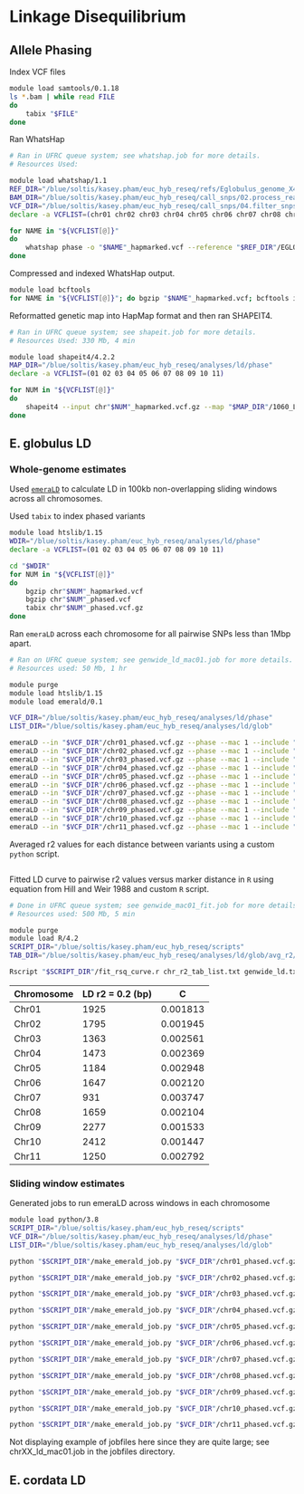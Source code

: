 # Linkage Disequilibrium
## Allele Phasing
Index VCF files
```bash
module load samtools/0.1.18
ls *.bam | while read FILE
do
    tabix "$FILE"
done
```

Ran WhatsHap
```bash
# Ran in UFRC queue system; see whatshap.job for more details.
# Resources Used:

module load whatshap/1.1
REF_DIR="/blue/soltis/kasey.pham/euc_hyb_reseq/refs/Eglobulus_genome_X46"
BAM_DIR="/blue/soltis/kasey.pham/euc_hyb_reseq/call_snps/02.process_reads/04.markdup"
VCF_DIR="/blue/soltis/kasey.pham/euc_hyb_reseq/call_snps/04.filter_snps"
declare -a VCFLIST=(chr01 chr02 chr03 chr04 chr05 chr06 chr07 chr08 chr09 chr10 chr11 chrUn)

for NAME in "${VCFLIST[@]}"
do
    whatshap phase -o "$NAME"_hapmarked.vcf --reference "$REF_DIR"/EGLOB-X46.v1.0.fa --tag PS "$VCF_DIR"/"$NAME"_fil.vcf.gz "$BAM_DIR"/S10_marked.bam "$BAM_DIR"/S2_marked.bam "$BAM_DIR"/S337_marked.bam "$BAM_DIR"/S356_marked.bam "$BAM_DIR"/S11_marked.bam "$BAM_DIR"/S30_marked.bam "$BAM_DIR"/S338_marked.bam "$BAM_DIR"/S357_marked.bam "$BAM_DIR"/S12_marked.bam "$BAM_DIR"/S31_marked.bam "$BAM_DIR"/S339_marked.bam "$BAM_DIR"/S358_marked.bam "$BAM_DIR"/S13_marked.bam "$BAM_DIR"/S320_marked.bam "$BAM_DIR"/S33_marked.bam "$BAM_DIR"/S359_marked.bam "$BAM_DIR"/S14_marked.bam "$BAM_DIR"/S321_marked.bam "$BAM_DIR"/S340_marked.bam "$BAM_DIR"/S35_marked.bam "$BAM_DIR"/S15_marked.bam "$BAM_DIR"/S322_marked.bam "$BAM_DIR"/S341_marked.bam "$BAM_DIR"/S36_marked.bam "$BAM_DIR"/S16_marked.bam "$BAM_DIR"/S323_marked.bam "$BAM_DIR"/S342_marked.bam "$BAM_DIR"/S37_marked.bam "$BAM_DIR"/S17_marked.bam "$BAM_DIR"/S324_marked.bam "$BAM_DIR"/S343_marked.bam "$BAM_DIR"/S38_marked.bam "$BAM_DIR"/S18_marked.bam "$BAM_DIR"/S325_marked.bam "$BAM_DIR"/S344_marked.bam "$BAM_DIR"/S39_marked.bam "$BAM_DIR"/S19_marked.bam "$BAM_DIR"/S326_marked.bam "$BAM_DIR"/S345_marked.bam "$BAM_DIR"/S3_marked.bam "$BAM_DIR"/S1_marked.bam "$BAM_DIR"/S327_marked.bam "$BAM_DIR"/S346_marked.bam "$BAM_DIR"/S40_marked.bam "$BAM_DIR"/S20_marked.bam "$BAM_DIR"/S328_marked.bam "$BAM_DIR"/S347_marked.bam "$BAM_DIR"/S4_marked.bam "$BAM_DIR"/S21_marked.bam "$BAM_DIR"/S329_marked.bam "$BAM_DIR"/S348_marked.bam "$BAM_DIR"/S5_marked.bam "$BAM_DIR"/S22_marked.bam "$BAM_DIR"/S32_marked.bam "$BAM_DIR"/S349_marked.bam "$BAM_DIR"/S6_marked.bam "$BAM_DIR"/S23_marked.bam "$BAM_DIR"/S330_marked.bam "$BAM_DIR"/S34_marked.bam "$BAM_DIR"/S7_marked.bam "$BAM_DIR"/S24_marked.bam "$BAM_DIR"/S331_marked.bam "$BAM_DIR"/S350_marked.bam "$BAM_DIR"/S8_marked.bam "$BAM_DIR"/S25_marked.bam "$BAM_DIR"/S332_marked.bam "$BAM_DIR"/S351_marked.bam "$BAM_DIR"/S9_marked.bam "$BAM_DIR"/S26_marked.bam "$BAM_DIR"/S333_marked.bam "$BAM_DIR"/S352_marked.bam "$BAM_DIR"/SRR10339635_marked.bam "$BAM_DIR"/S27_marked.bam "$BAM_DIR"/S334_marked.bam "$BAM_DIR"/S353_marked.bam "$BAM_DIR"/S28_marked.bam "$BAM_DIR"/S335_marked.bam "$BAM_DIR"/S354_marked.bam "$BAM_DIR"/S29_marked.bam "$BAM_DIR"/S336_marked.bam "$BAM_DIR"/S355_marked.bam
done
```

Compressed and indexed WhatsHap output.
```bash
module load bcftools
for NAME in "${VCFLIST[@]}"; do bgzip "$NAME"_hapmarked.vcf; bcftools index "$NAME"_hapmarked.vcf.gz; done
```

Reformatted genetic map into HapMap format and then ran SHAPEIT4.
```bash
# Ran in UFRC queue system; see shapeit.job for more details.
# Resources Used: 330 Mb, 4 min

module load shapeit4/4.2.2
MAP_DIR="/blue/soltis/kasey.pham/euc_hyb_reseq/analyses/ld/phase"
declare -a VCFLIST=(01 02 03 04 05 06 07 08 09 10 11)

for NUM in "${VCFLIST[@]}"
do
    shapeit4 --input chr"$NUM"_hapmarked.vcf.gz --map "$MAP_DIR"/1060_LH_F2_manual_copy_Chr"$NUM".gmap --region Chr"$NUM" --output chr"$NUM"_phased.vcf --thread 12
done
```
## E. globulus LD
### Whole-genome estimates
Used [`emeraLD`](https://github.com/statgen/emeraLD/tree/master) to calculate LD in 100kb non-overlapping sliding windows across all chromosomes.

Used `tabix` to index phased variants
```bash
module load htslib/1.15
WDIR="/blue/soltis/kasey.pham/euc_hyb_reseq/analyses/ld/phase"
declare -a VCFLIST=(01 02 03 04 05 06 07 08 09 10 11)

cd "$WDIR"
for NUM in "${VCFLIST[@]}"
do
    bgzip chr"$NUM"_hapmarked.vcf
    bgzip chr"$NUM"_phased.vcf
    tabix chr"$NUM"_phased.vcf.gz
done
```

Ran `emeraLD` across each chromosome for all pairwise SNPs less than 1Mbp apart.
```bash
# Ran on UFRC queue system; see genwide_ld_mac01.job for more details.
# Resources used: 50 Mb, 1 hr

module purge
module load htslib/1.15
module load emerald/0.1

VCF_DIR="/blue/soltis/kasey.pham/euc_hyb_reseq/analyses/ld/phase"
LIST_DIR="/blue/soltis/kasey.pham/euc_hyb_reseq/analyses/ld/glob"

emeraLD --in "$VCF_DIR"/chr01_phased.vcf.gz --phase --mac 1 --include "$LIST_DIR"/Eglobulus_MR.txt --stdout | bgzip -c > "$LIST_DIR"/emerald/genome_wide/glob_Chr01_ld.txt.gz
emeraLD --in "$VCF_DIR"/chr02_phased.vcf.gz --phase --mac 1 --include "$LIST_DIR"/Eglobulus_MR.txt --stdout | bgzip -c > "$LIST_DIR"/emerald/genome_wide/glob_Chr02_ld.txt.gz
emeraLD --in "$VCF_DIR"/chr03_phased.vcf.gz --phase --mac 1 --include "$LIST_DIR"/Eglobulus_MR.txt --stdout | bgzip -c > "$LIST_DIR"/emerald/genome_wide/glob_Chr03_ld.txt.gz
emeraLD --in "$VCF_DIR"/chr04_phased.vcf.gz --phase --mac 1 --include "$LIST_DIR"/Eglobulus_MR.txt --stdout | bgzip -c > "$LIST_DIR"/emerald/genome_wide/glob_Chr04_ld.txt.gz
emeraLD --in "$VCF_DIR"/chr05_phased.vcf.gz --phase --mac 1 --include "$LIST_DIR"/Eglobulus_MR.txt --stdout | bgzip -c > "$LIST_DIR"/emerald/genome_wide/glob_Chr05_ld.txt.gz
emeraLD --in "$VCF_DIR"/chr06_phased.vcf.gz --phase --mac 1 --include "$LIST_DIR"/Eglobulus_MR.txt --stdout | bgzip -c > "$LIST_DIR"/emerald/genome_wide/glob_Chr06_ld.txt.gz
emeraLD --in "$VCF_DIR"/chr07_phased.vcf.gz --phase --mac 1 --include "$LIST_DIR"/Eglobulus_MR.txt --stdout | bgzip -c > "$LIST_DIR"/emerald/genome_wide/glob_Chr07_ld.txt.gz
emeraLD --in "$VCF_DIR"/chr08_phased.vcf.gz --phase --mac 1 --include "$LIST_DIR"/Eglobulus_MR.txt --stdout | bgzip -c > "$LIST_DIR"/emerald/genome_wide/glob_Chr08_ld.txt.gz
emeraLD --in "$VCF_DIR"/chr09_phased.vcf.gz --phase --mac 1 --include "$LIST_DIR"/Eglobulus_MR.txt --stdout | bgzip -c > "$LIST_DIR"/emerald/genome_wide/glob_Chr09_ld.txt.gz
emeraLD --in "$VCF_DIR"/chr10_phased.vcf.gz --phase --mac 1 --include "$LIST_DIR"/Eglobulus_MR.txt --stdout | bgzip -c > "$LIST_DIR"/emerald/genome_wide/glob_Chr10_ld.txt.gz
emeraLD --in "$VCF_DIR"/chr11_phased.vcf.gz --phase --mac 1 --include "$LIST_DIR"/Eglobulus_MR.txt --stdout | bgzip -c > "$LIST_DIR"/emerald/genome_wide/glob_Chr11_ld.txt.gz
```
Averaged r2 values for each distance between variants using a custom `python` script.
```

```

Fitted LD curve to pairwise r2 values versus marker distance in `R` using equation from Hill and Weir 1988 and custom `R` script.

```bash
# Done in UFRC queue system; see genwide_mac01_fit.job for more details.
# Resources used: 500 Mb, 5 min

module purge
module load R/4.2
SCRIPT_DIR="/blue/soltis/kasey.pham/euc_hyb_reseq/scripts"
TAB_DIR="/blue/soltis/kasey.pham/euc_hyb_reseq/analyses/ld/glob/avg_r2/genome_wide"

Rscript "$SCRIPT_DIR"/fit_rsq_curve.r chr_r2_tab_list.txt genwide_ld.txt 100 0.2 TRUE
```

| Chromosome | LD r2 = 0.2 (bp) | C         |
| ---------- | ---------------- | --------- |
| Chr01      | 1925             | 0.001813  |
| Chr02      | 1795             | 0.001945  |
| Chr03      | 1363             | 0.002561  |
| Chr04      | 1473             | 0.002369  |
| Chr05      | 1184             | 0.002948  |
| Chr06      | 1647             | 0.002120  |
| Chr07      | 931              | 0.003747  |
| Chr08      | 1659             | 0.002104  |
| Chr09      | 2277             | 0.001533  |
| Chr10      | 2412             | 0.001447  |
| Chr11      | 1250             | 0.002792  |

### Sliding window estimates
Generated jobs to run emeraLD across windows in each chromosome
```bash
module load python/3.8
SCRIPT_DIR="/blue/soltis/kasey.pham/euc_hyb_reseq/scripts"
VCF_DIR="/blue/soltis/kasey.pham/euc_hyb_reseq/analyses/ld/phase"
LIST_DIR="/blue/soltis/kasey.pham/euc_hyb_reseq/analyses/ld/glob"

python "$SCRIPT_DIR"/make_emerald_job.py "$VCF_DIR"/chr01_phased.vcf.gz Chr01 42219553 100000 1 "$LIST_DIR"/Eglobulus_MR.txt "$LIST_DIR"/emerald/chr01/mac01/chr01_ld_mac01.job

python "$SCRIPT_DIR"/make_emerald_job.py "$VCF_DIR"/chr02_phased.vcf.gz Chr02 50828380 100000 1 "$LIST_DIR"/Eglobulus_MR.txt "$LIST_DIR"/emerald/chr02/mac01/chr02_ld_mac01.job

python "$SCRIPT_DIR"/make_emerald_job.py "$VCF_DIR"/chr03_phased.vcf.gz Chr03 65547241 100000 1 "$LIST_DIR"/Eglobulus_MR.txt "$LIST_DIR"/emerald/chr03/mac01/chr03_ld_mac01.job

python "$SCRIPT_DIR"/make_emerald_job.py "$VCF_DIR"/chr04_phased.vcf.gz Chr04 38599333 100000 1 "$LIST_DIR"/Eglobulus_MR.txt "$LIST_DIR"/emerald/chr04/mac01/chr04_ld_mac01.job

python "$SCRIPT_DIR"/make_emerald_job.py "$VCF_DIR"/chr05_phased.vcf.gz Chr05 62919971 100000 1 "$LIST_DIR"/Eglobulus_MR.txt "$LIST_DIR"/emerald/chr05/mac01/chr05_ld_mac01.job

python "$SCRIPT_DIR"/make_emerald_job.py "$VCF_DIR"/chr06_phased.vcf.gz Chr06 52140660 100000 1 "$LIST_DIR"/Eglobulus_MR.txt "$LIST_DIR"/emerald/chr06/mac01/chr06_ld_mac01.job

python "$SCRIPT_DIR"/make_emerald_job.py "$VCF_DIR"/chr07_phased.vcf.gz Chr07 54252628 100000 1 "$LIST_DIR"/Eglobulus_MR.txt "$LIST_DIR"/emerald/chr07/mac01/chr07_ld_mac01.job

python "$SCRIPT_DIR"/make_emerald_job.py "$VCF_DIR"/chr08_phased.vcf.gz Chr08 70214608 100000 1 "$LIST_DIR"/Eglobulus_MR.txt "$LIST_DIR"/emerald/chr08/mac01/chr08_ld_mac01.job

python "$SCRIPT_DIR"/make_emerald_job.py "$VCF_DIR"/chr09_phased.vcf.gz Chr09 38300324 100000 1 "$LIST_DIR"/Eglobulus_MR.txt "$LIST_DIR"/emerald/chr09/mac01/chr09_ld_mac01.job

python "$SCRIPT_DIR"/make_emerald_job.py "$VCF_DIR"/chr10_phased.vcf.gz Chr10 38722660 100000 1 "$LIST_DIR"/Eglobulus_MR.txt "$LIST_DIR"/emerald/chr10/mac01/chr10_ld_mac01.job

python "$SCRIPT_DIR"/make_emerald_job.py "$VCF_DIR"/chr11_phased.vcf.gz Chr11 42056460 100000 1 "$LIST_DIR"/Eglobulus_MR.txt "$LIST_DIR"/emerald/chr11/mac01/chr11_ld_mac01.job
```

Not displaying example of jobfiles here since they are quite large; see chrXX_ld_mac01.job in the jobfiles directory.

## E. cordata LD
